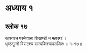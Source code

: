# अध्याय १

## श्लोक १७

काश्यश्च परमेष्वासः शिखण्डी च महारथः ।<br>धृष्टद्युम्नो विराटश्च सात्यकिश्चापराजितः ॥ १-१७॥<br><br>

